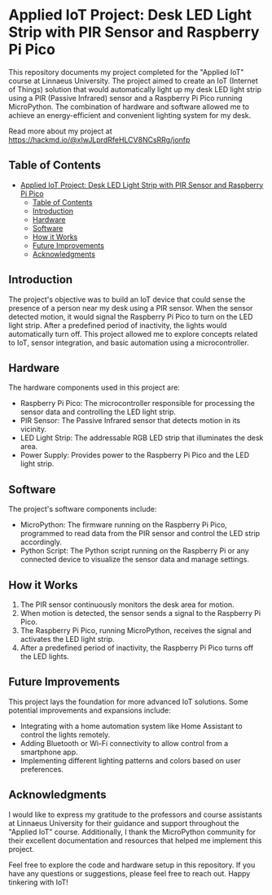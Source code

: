# Applied IoT Project: Desk LED Light Strip with PIR Sensor and Raspberry Pi Pico

This repository documents my project completed for the "Applied IoT" course at Linnaeus University. The project aimed to create an IoT (Internet of Things) solution that would automatically light up my desk LED light strip using a PIR (Passive Infrared) sensor and a Raspberry Pi Pico running MicroPython. The combination of hardware and software allowed me to achieve an energy-efficient and convenient lighting system for my desk.

Read more about my project at https://hackmd.io/@xIwJLprdRfeHLCV8NCsRRg/jonfp

## Table of Contents

- [Applied IoT Project: Desk LED Light Strip with PIR Sensor and Raspberry Pi Pico](#applied-iot-project-desk-led-light-strip-with-pir-sensor-and-raspberry-pi-pico)
  - [Table of Contents](#table-of-contents)
  - [Introduction](#introduction)
  - [Hardware](#hardware)
  - [Software](#software)
  - [How it Works](#how-it-works)
  - [Future Improvements](#future-improvements)
  - [Acknowledgments](#acknowledgments)

## Introduction

The project's objective was to build an IoT device that could sense the presence of a person near my desk using a PIR sensor. When the sensor detected motion, it would signal the Raspberry Pi Pico to turn on the LED light strip. After a predefined period of inactivity, the lights would automatically turn off. This project allowed me to explore concepts related to IoT, sensor integration, and basic automation using a microcontroller.

## Hardware

The hardware components used in this project are:

- Raspberry Pi Pico: The microcontroller responsible for processing the sensor data and controlling the LED light strip.
- PIR Sensor: The Passive Infrared sensor that detects motion in its vicinity.
- LED Light Strip: The addressable RGB LED strip that illuminates the desk area.
- Power Supply: Provides power to the Raspberry Pi Pico and the LED light strip.

## Software

The project's software components include:

- MicroPython: The firmware running on the Raspberry Pi Pico, programmed to read data from the PIR sensor and control the LED strip accordingly.
- Python Script: The Python script running on the Raspberry Pi or any connected device to visualize the sensor data and manage settings.

## How it Works

1. The PIR sensor continuously monitors the desk area for motion.
2. When motion is detected, the sensor sends a signal to the Raspberry Pi Pico.
3. The Raspberry Pi Pico, running MicroPython, receives the signal and activates the LED light strip.
4. After a predefined period of inactivity, the Raspberry Pi Pico turns off the LED lights.

## Future Improvements

This project lays the foundation for more advanced IoT solutions. Some potential improvements and expansions include:

- Integrating with a home automation system like Home Assistant to control the lights remotely.
- Adding Bluetooth or Wi-Fi connectivity to allow control from a smartphone app.
- Implementing different lighting patterns and colors based on user preferences.

## Acknowledgments

I would like to express my gratitude to the professors and course assistants at Linnaeus University for their guidance and support throughout the "Applied IoT" course. Additionally, I thank the MicroPython community for their excellent documentation and resources that helped me implement this project.

Feel free to explore the code and hardware setup in this repository. If you have any questions or suggestions, please feel free to reach out. Happy tinkering with IoT!
